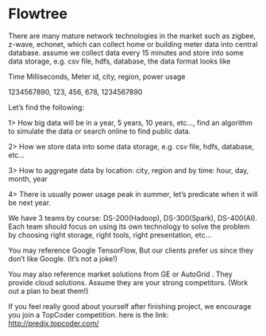 # Flowtree

There are many mature network technologies in the market such as zigbee, z-wave, echonet, which can collect home or building meter data into central database. assume we collect data every 15 minutes and store into some data storage, e.g. csv file, hdfs, database, the data format looks like

Time Milliseconds, Meter id, city, region, power usage

1234567890, 123, 456, 678, 1234567890

Let’s find the following:

1> How big data will be in a year, 5 years, 10 years, etc…, find an algorithm to simulate the data or search online to find public data.

2> How we store data into some data storage, e.g. csv file, hdfs, database, etc…

3> How to aggregate data by location: city, region and by time: hour, day, month, year

4> There is usually power usage peak in summer, let’s predicate when it will be next year.

We have 3 teams by course: DS-200(Hadoop), DS-300(Spark), DS-400(AI). Each team should focus on using its own technology to solve the problem by choosing right storage, right tools, right presentation, etc…

You may reference Google TensorFlow, But our clients prefer us since they don’t like Google. (It’s not a joke!)

You may also reference market solutions from GE or AutoGrid . They provide cloud solutions. Assume they are your strong competitors. (Work out a plan to beat them!)

If you feel really good about yourself after finishing project, we encourage you join a TopCoder competition. here is the link: http://predix.topcoder.com/
